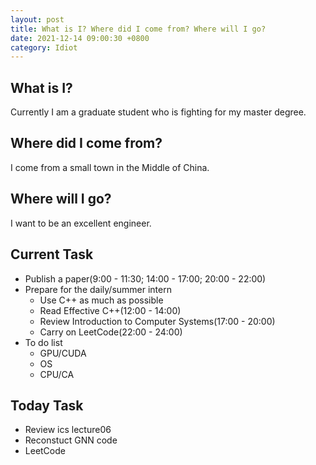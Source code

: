 ```yaml
---
layout: post
title: What is I? Where did I come from? Where will I go?
date: 2021-12-14 09:00:30 +0800
category: Idiot
---
```

## What is I?
Currently I am a graduate student who is fighting for my master degree.

## Where did I come from?
I come from a small town in the Middle of China.

## Where will I go?
I want to be an excellent engineer.

## Current Task
- Publish a paper(9:00 - 11:30; 14:00 - 17:00; 20:00 - 22:00)
- Prepare for the daily/summer intern
  - Use C++ as much as possible
  - Read Effective C++(12:00 - 14:00)
  - Review Introduction to Computer Systems(17:00 - 20:00)
  - Carry on LeetCode(22:00 - 24:00)
- To do list
  - GPU/CUDA
  - OS
  - CPU/CA

## Today Task
 - Review ics lecture06
 - Reconstuct GNN code
 - LeetCode
